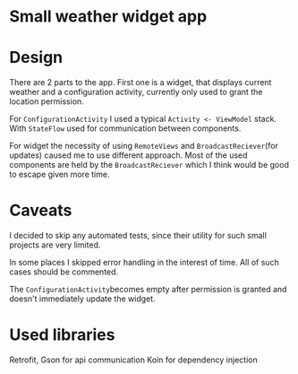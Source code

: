 # Small weather widget app

# Design
There are 2 parts to the app. First one is a widget, that displays current weather and a configuration activity, currently only used to grant the location permission.

For `ConfigurationActivity` I used a typical `Activity <- ViewModel` stack. With `StateFlow` used for communication between components.

For widget the necessity of using `RemoteViews` and `BroadcastReciever`(for updates) caused me to use different approach. 
Most of the used components are held by the `BroadcastReciever` which I think would be good to escape given more time.

# Caveats

I decided to skip any automated tests, since their utility for such small projects are very limited.

In some places I skipped error handling in the interest of time. All of such cases should be commented.

The `ConfigurationActivity`becomes empty after permission is granted and doesn't immediately update the widget.

# Used libraries
Retrofit, Gson for api communication 
Koin for dependency injection
